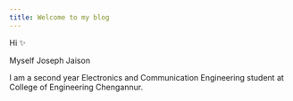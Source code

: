```yaml
---
title: Welcome to my blog
---
```


Hi ✨ 

Myself Joseph Jaison  

I am a second year Electronics and Communication Engineering student at College of Engineering Chengannur.

